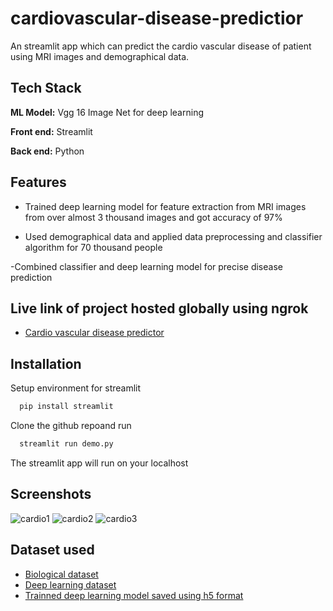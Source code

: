 # cardiovascular-disease-predictior

An streamlit app which can predict the cardio vascular disease of patient using MRI images and demographical data.
## Tech Stack

**ML Model:** Vgg 16 Image Net for deep learning

**Front end:** Streamlit

**Back end:** Python

## Features

- Trained deep learning model for feature extraction from MRI images from over almost 3 thousand images and got accuracy of 97%

- Used demographical data and applied data preprocessing and classifier algorithm for 70 thousand people

-Combined classifier and deep learning model for precise disease prediction  


## Live link of project hosted globally using ngrok



  - [Cardio vascular disease predictor](https://be28-61-14-206-67.in.ngrok.io/)


## Installation
Setup environment for streamlit
```bash
  pip install streamlit
```
Clone the github repoand run 


```bash
  streamlit run demo.py
```
 The streamlit app will run on your localhost 
 
 ## Screenshots
![cardio1](https://github.com/Aditya-Dhodade/cardiovascular-disease-prediction/assets/97781791/062f215a-4d3f-4829-b9d1-19ded3830875)
![cardio2](https://github.com/Aditya-Dhodade/cardiovascular-disease-prediction/assets/97781791/83302c00-a68a-4b67-92ff-42123e8eb4f8)
![cardio3](https://github.com/Aditya-Dhodade/cardiovascular-disease-prediction/assets/97781791/c11f2548-fb2c-4ddb-be69-986e4551b4dc)

 
 ## Dataset used 

 - [Biological dataset](https://www.kaggle.com/datasets/sulianova/cardiovascular-disease-dataset)
 - [Deep learning dataset ](https://www.kaggle.com/datasets/danialsharifrazi/cad-cardiac-mri-dataset?select=Author+Bios.docx)
 - [Trainned deep learning model saved using h5 format](https://drive.google.com/file/d/1DmsOVWJe9UwL_yPQtcvZ4AYWF3WtDG9f/view?usp=sharing)
 


